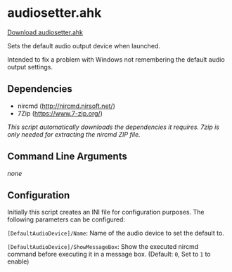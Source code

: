 # audiosetter.ahk
[Download audiosetter.ahk](./audiosetter.ahk)

Sets the default audio output device when launched.

Intended to fix a problem with Windows not remembering the default audio output settings.

## Dependencies
- nircmd (http://nircmd.nirsoft.net/)
- 7Zip (https://www.7-zip.org/)

_This script automatically downloads the dependencies it requires. 7zip is only needed for extracting the nircmd ZIP file._

## Command Line Arguments
_none_

## Configuration
Initially this script creates an INI file for configuration purposes. The following parameters can be configured:

`[DefaultAudioDevice]/Name`: Name of the audio device to set the default to.

`[DefaultAudioDevice]/ShowMessageBox`: Show the executed nircmd command before executing it in a message box. (Default: `0`, Set to `1` to enable)
